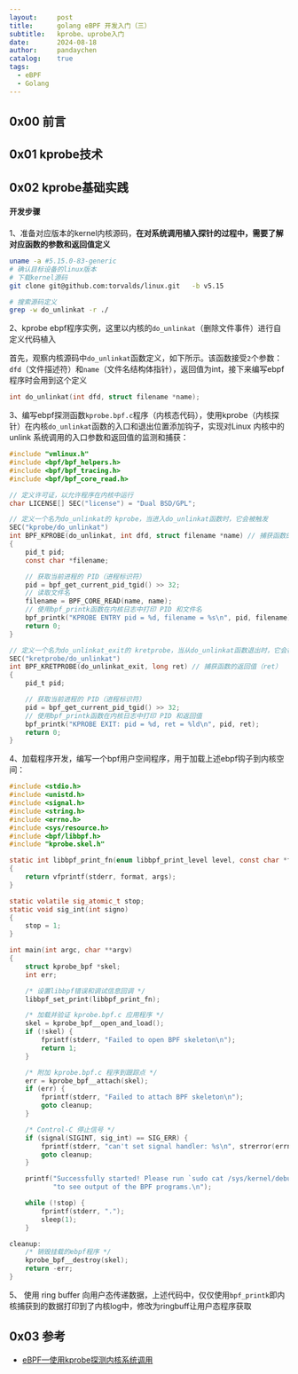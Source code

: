 ```yaml
---
layout:     post
title:      golang eBPF 开发入门（三）
subtitle:   kprobe、uprobe入门
date:       2024-08-18
author:     pandaychen
catalog:    true
tags:
  - eBPF
  - Golang
---
```



##  0x00    前言


##  0x01  kprobe技术


##  0x02  kprobe基础实践

####  开发步骤
1、准备对应版本的kernel内核源码，**在对系统调用植入探针的过程中，需要了解对应函数的参数和返回值定义**

```BASH
uname -a #5.15.0-83-generic
# 确认目标设备的linux版本
# 下载kernel源码
git clone git@github.com:torvalds/linux.git   -b v5.15

# 搜索源码定义
grep -w do_unlinkat -r ./
```

2、kprobe ebpf程序实例，这里以内核的`do_unlinkat`（删除文件事件）进行自定义代码植入

首先，观察内核源码中`do_unlinkat`函数定义，如下所示。该函数接受`2`个参数：`dfd`（文件描述符）和`name`（文件名结构体指针），返回值为int，接下来编写ebpf程序时会用到这个定义

```C
int do_unlinkat(int dfd, struct filename *name);
```

3、编写ebpf探测函数`kprobe.bpf.c`程序（内核态代码），使用kprobe（内核探针）在内核`do_unlinkat`函数的入口和退出位置添加钩子，实现对Linux 内核中的unlink 系统调用的入口参数和返回值的监测和捕获：

```C
#include "vmlinux.h"
#include <bpf/bpf_helpers.h>
#include <bpf/bpf_tracing.h>
#include <bpf/bpf_core_read.h>

// 定义许可证，以允许程序在内核中运行
char LICENSE[] SEC("license") = "Dual BSD/GPL";

// 定义一个名为do_unlinkat的 kprobe，当进入do_unlinkat函数时，它会被触发
SEC("kprobe/do_unlinkat")
int BPF_KPROBE(do_unlinkat, int dfd, struct filename *name) // 捕获函数的参数：dfd（文件描述符）和name（文件名结构体指针）
{
    pid_t pid;
    const char *filename;

    // 获取当前进程的 PID（进程标识符）
    pid = bpf_get_current_pid_tgid() >> 32;
    // 读取文件名
    filename = BPF_CORE_READ(name, name);
    // 使用bpf_printk函数在内核日志中打印 PID 和文件名
    bpf_printk("KPROBE ENTRY pid = %d, filename = %s\n", pid, filename);
    return 0;
}

// 定义一个名为do_unlinkat_exit的 kretprobe，当从do_unlinkat函数退出时，它会被触发
SEC("kretprobe/do_unlinkat")
int BPF_KRETPROBE(do_unlinkat_exit, long ret) // 捕获函数的返回值（ret）
{
    pid_t pid;

    // 获取当前进程的 PID（进程标识符）
    pid = bpf_get_current_pid_tgid() >> 32;
    // 使用bpf_printk函数在内核日志中打印 PID 和返回值
    bpf_printk("KPROBE EXIT: pid = %d, ret = %ld\n", pid, ret);
    return 0;
}
```

4、加载程序开发，编写一个bpf用户空间程序，用于加载上述ebpf钩子到内核空间：

```C
#include <stdio.h>
#include <unistd.h>
#include <signal.h>
#include <string.h>
#include <errno.h>
#include <sys/resource.h>
#include <bpf/libbpf.h>
#include "kprobe.skel.h"

static int libbpf_print_fn(enum libbpf_print_level level, const char *format, va_list args)
{
	return vfprintf(stderr, format, args);
}

static volatile sig_atomic_t stop;
static void sig_int(int signo)
{
	stop = 1;
}

int main(int argc, char **argv)
{
	struct kprobe_bpf *skel;
	int err;

	/* 设置libbpf错误和调试信息回调 */
	libbpf_set_print(libbpf_print_fn);

	/* 加载并验证 kprobe.bpf.c 应用程序 */
	skel = kprobe_bpf__open_and_load();
	if (!skel) {
		fprintf(stderr, "Failed to open BPF skeleton\n");
		return 1;
	}

	/* 附加 kprobe.bpf.c 程序到跟踪点 */
	err = kprobe_bpf__attach(skel);
	if (err) {
		fprintf(stderr, "Failed to attach BPF skeleton\n");
		goto cleanup;
	}

	/* Control-C 停止信号 */
	if (signal(SIGINT, sig_int) == SIG_ERR) {
		fprintf(stderr, "can't set signal handler: %s\n", strerror(errno));
		goto cleanup;
	}

	printf("Successfully started! Please run `sudo cat /sys/kernel/debug/tracing/trace_pipe` "
	       "to see output of the BPF programs.\n");

	while (!stop) {
		fprintf(stderr, ".");
		sleep(1);
	}

cleanup:
	/* 销毁挂载的ebpf程序 */
	kprobe_bpf__destroy(skel);
	return -err;
}
```

5、 使用 ring buffer 向用户态传递数据，上述代码中，仅仅使用`bpf_printk`即内核捕获到的数据打印到了内核log中，修改为ringbuff让用户态程序获取


##  0x03    参考
- [eBPF—使用kprobe探测内核系统调用](https://blog.yanjingang.com/?p=8062)
